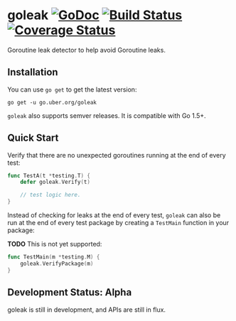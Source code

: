 # goleak [![GoDoc][doc-img]][doc] [![Build Status][ci-img]][ci] [![Coverage Status][cov-img]][cov]

Goroutine leak detector to help avoid Goroutine leaks.

## Installation

You can use `go get` to get the latest version:

`go get -u go.uber.org/goleak`

`goleak` also supports semver releases. It is compatible with Go 1.5+.

## Quick Start

Verify that there are no unexpected goroutines running at the end of every test:

```go
func TestA(t *testing.T) {
	defer goleak.Verify(t)

	// test logic here.
}
```

Instead of checking for leaks at the end of every test, `goleak` can also be run
at the end of every test package by creating a `TestMain` function in your package:

**TODO** This is not yet supported:

```go
func TestMain(m *testing.M) {
	goleak.VerifyPackage(m)
}
```

## Development Status: Alpha

goleak is still in development, and APIs are still in flux.


[doc-img]: https://godoc.org/go.uber.org/goleak?status.svg
[doc]: https://godoc.org/go.uber.org/goleak
[ci-img]: https://travis-ci.org/uber-go/goleak.svg?branch=master
[ci]: https://travis-ci.org/uber-go/goleak
[cov-img]: https://codecov.io/gh/uber-go/goleak/branch/master/graph/badge.svg
[cov]: https://codecov.io/gh/uber-go/goleak
[benchmarking suite]: https://github.com/uber-go/goleak/tree/master/benchmarks
[glide.lock]: https://github.com/uber-go/goleak/blob/master/glide.lock